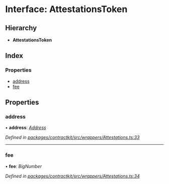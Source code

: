# Interface: AttestationsToken

## Hierarchy

* **AttestationsToken**

## Index

### Properties

* [address](_wrappers_attestations_.attestationstoken.md#address)
* [fee](_wrappers_attestations_.attestationstoken.md#fee)

## Properties

###  address

• **address**: *[Address](../modules/_base_.md#address)*

*Defined in [packages/contractkit/src/wrappers/Attestations.ts:33](https://github.com/celo-org/celo-monorepo/blob/master/packages/contractkit/src/wrappers/Attestations.ts#L33)*

___

###  fee

• **fee**: *BigNumber*

*Defined in [packages/contractkit/src/wrappers/Attestations.ts:34](https://github.com/celo-org/celo-monorepo/blob/master/packages/contractkit/src/wrappers/Attestations.ts#L34)*
